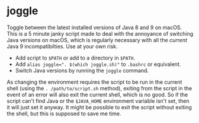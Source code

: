 # joggle
Toggle between the latest installed versions of Java 8 and 9 on macOS.
This is a 5 minute janky script made to deal with the annoyance of switching Java versions on macOS, which is regularly necessary with all the *current* Java 9 incompatibilties. Use at your own risk.

* Add script to `$PATH` or add to a directory in `$PATH`.
* Add `alias joggle=". $(which joggle.sh)"` to `.bashrc` or equivalent.
* Switch Java versions by running the `joggle` command.

As changing the environment requires the script to be run in the current shell (using the `. /path/to/script.sh` method), exiting from the script in the event of an error will also exit the current shell, which is no good. So if the script can't find Java or the `$JAVA_HOME` environment variable isn't set, then it will just set it anyway. It might be possible to exit the script without exiting the shell, but this is supposed to save me time.
